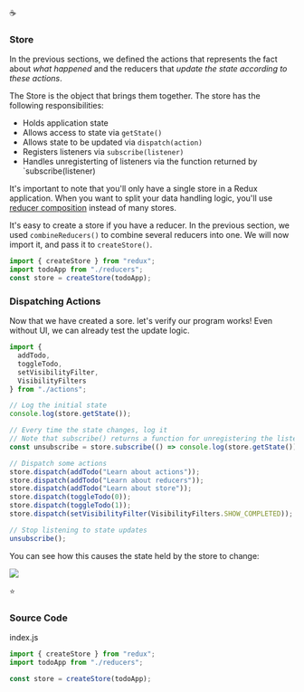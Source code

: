 :coffee:

### Store

In the previous sections, we defined the actions that represents the fact about _what happened_ and the reducers that _update the state according to these actions_.

The Store is the object that brings them together. The store has the following responsibilities:

- Holds application state
- Allows access to state via `getState()`
- Allows state to be updated via `dispatch(action)`
- Registers listeners via `subscribe(listener)`
- Handles unregisterting of listeners via the function returned by `subscribe(listener)

It's important to note that you'll only have a single store in a Redux application. When you want to split your data handling logic, you'll use [reducer composition][1] instead of many stores.

It's easy to create a store if you have a reducer. In the previous section, we used `combineReducers()` to combine several reducers into one. We will now import it, and pass it to `createStore()`.

```js
import { createStore } from "redux";
import todoApp from "./reducers";
const store = createStore(todoApp);
```

### Dispatching Actions

Now that we have created a sore. let's verify our program works! Even without UI, we can already test the update logic.

```js
import {
  addTodo,
  toggleTodo,
  setVisibilityFilter,
  VisibilityFilters
} from "./actions";

// Log the initial state
console.log(store.getState());

// Every time the state changes, log it
// Note that subscribe() returns a function for unregistering the listener
const unsubscribe = store.subscribe(() => console.log(store.getState()));

// Dispatch some actions
store.dispatch(addTodo("Learn about actions"));
store.dispatch(addTodo("Learn about reducers"));
store.dispatch(addTodo("Learn about store"));
store.dispatch(toggleTodo(0));
store.dispatch(toggleTodo(1));
store.dispatch(setVisibilityFilter(VisibilityFilters.SHOW_COMPLETED));

// Stop listening to state updates
unsubscribe();
```

You can see how this causes the state held by the store to change:

![](https://i.imgur.com/zMMtoMz.png)

:star:

### Source Code

index.js

```js
import { createStore } from "redux";
import todoApp from "./reducers";

const store = createStore(todoApp);
```

[1]: https://github.com/gnasamx/Documentations/blob/master/Redux/basic%20tutorial/Reducers.md#splitting-reducers
